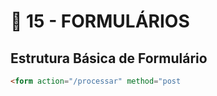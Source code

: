 
# 📄 15 - FORMULÁRIOS


## Estrutura Básica de Formulário

```html
<form action="/processar" method="post
````

